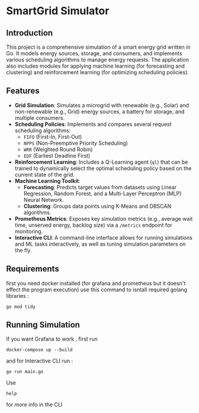 # SmartGrid Simulator
## Introduction
This project is a comprehensive simulation of a smart energy grid written in Go. It models energy sources, storage, and consumers, and implements various scheduling algorithms to manage energy requests. The application also includes modules for applying machine learning (for forecasting and clustering) and reinforcement learning (for optimizing scheduling policies).

## Features

-   **Grid Simulation**: Simulates a microgrid with renewable (e.g., Solar) and non-renewable (e.g., Grid) energy sources, a battery for storage, and multiple consumers.
-   **Scheduling Policies**: Implements and compares several request scheduling algorithms:
    -   `FIFO` (First-In, First-Out)
    -   `NPPS` (Non-Preemptive Priority Scheduling)
    -   `WRR` (Weighted Round Robin)
    -   `EDF` (Earliest Deadline First)
-   **Reinforcement Learning**: Includes a Q-Learning agent (`ql`) that can be trained to dynamically select the optimal scheduling policy based on the current state of the grid.
-   **Machine Learning Toolkit**:
    -   **Forecasting**: Predicts target values from datasets using Linear Regression, Random Forest, and a Multi-Layer Perceptron (MLP) Neural Network.
    -   **Clustering**: Groups data points using K-Means and DBSCAN algorithms.
-   **Prometheus Metrics**: Exposes key simulation metrics (e.g., average wait time, unserved energy, backlog size) via a `/metrics` endpoint for monitoring.
-   **Interactive CLI**: A command-line interface allows for running simulations and ML tasks interactively, as well as tuning simulation parameters on the fly.

## Requirements
first you need docker installed (for grafana and prometheus but it doesn't effect the program execution)
use this command to isntall required golang libraries : 
```
go mod tidy
```
## Running Simulation
If you want Grafana to work , first run 
```
docker-compose up --build
```
and for Interactive CLI run :
```
go run main.go
```
Use 
```
help 
```
for more info in the CLI